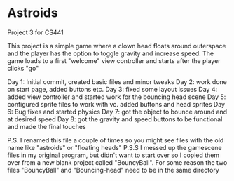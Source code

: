 # Astroids
Project 3 for CS441 

This project is a simple game where a clown head floats around outerspace and the player has the option to toggle gravity and increase speed. The game loads to a first "welcome" view controller and starts after the player clicks "go"

Day 1: Initial commit, created basic files and minor tweaks
Day 2: work done on start page, added buttons etc.
Day 3: fixed some layout issues
Day 4: added view controller and started work for the bouncing head scene
Day 5: configured sprite files to work with vc. added buttons and head sprites
Day 6: Bug fixes and started physics
Day 7: got the object to bounce around and at desired speed
Day 8: got the gravity and speed buttons to be functional and made the final touches


P.S. I renamed this file a couple of times so you might see files with the old name like "astroids" or "floating heads"
P.S.S I messed up the gamescene files in my original program, but didn't want to start over so I copied them over from a new blank project called "BouncyBall". For some reason the two files "BouncyBall" and "Bouncing-head" need to be in the same directory
